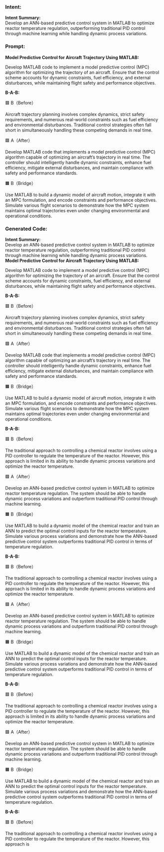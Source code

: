 ### Intent:
**Intent Summary:**  
Develop an ANN-based predictive control system in MATLAB to optimize reactor temperature regulation, outperforming traditional PID control through machine learning while handling dynamic process variations.

### Prompt:
**Model Predictive Control for Aircraft Trajectory Using MATLAB:**

Develop MATLAB code to implement a model predictive control (MPC) algorithm for optimizing the trajectory of an aircraft. Ensure that the control scheme accounts for dynamic constraints, fuel efficiency, and external disturbances, while maintaining flight safety and performance objectives.

**B-A-B:**

🟥 B（Before）

Aircraft trajectory planning involves complex dynamics, strict safety requirements, and numerous real-world constraints such as fuel efficiency and environmental disturbances. Traditional control strategies often fall short in simultaneously handling these competing demands in real time.

🟩 A（After）

Develop MATLAB code that implements a model predictive control (MPC) algorithm capable of optimizing an aircraft’s trajectory in real time. The controller should intelligently handle dynamic constraints, enhance fuel efficiency, mitigate external disturbances, and maintain compliance with safety and performance standards.

🟧 B（Bridge）

Use MATLAB to build a dynamic model of aircraft motion, integrate it with an MPC formulation, and encode constraints and performance objectives. Simulate various flight scenarios to demonstrate how the MPC system maintains optimal trajectories even under changing environmental and operational conditions.

### Generated Code:
**Intent Summary:**  
Develop an ANN-based predictive control system in MATLAB to optimize reactor temperature regulation, outperforming traditional PID control through machine learning while handling dynamic process variations.
**Model Predictive Control for Aircraft Trajectory Using MATLAB:**

Develop MATLAB code to implement a model predictive control (MPC) algorithm for optimizing the trajectory of an aircraft. Ensure that the control scheme accounts for dynamic constraints, fuel efficiency, and external disturbances, while maintaining flight safety and performance objectives.

**B-A-B:**

🟥 B（Before）

Aircraft trajectory planning involves complex dynamics, strict safety requirements, and numerous real-world constraints such as fuel efficiency and environmental disturbances. Traditional control strategies often fall short in simultaneously handling these competing demands in real time.

🟩 A（After）

Develop MATLAB code that implements a model predictive control (MPC) algorithm capable of optimizing an aircraft’s trajectory in real time. The controller should intelligently handle dynamic constraints, enhance fuel efficiency, mitigate external disturbances, and maintain compliance with safety and performance standards.

🟧 B（Bridge）

Use MATLAB to build a dynamic model of aircraft motion, integrate it with an MPC formulation, and encode constraints and performance objectives. Simulate various flight scenarios to demonstrate how the MPC system maintains optimal trajectories even under changing environmental and operational conditions.

**B-A-B:**

🟥 B（Before）

The traditional approach to controlling a chemical reactor involves using a PID controller to regulate the temperature of the reactor. However, this approach is limited in its ability to handle dynamic process variations and optimize the reactor temperature.

🟩 A（After）

Develop an ANN-based predictive control system in MATLAB to optimize reactor temperature regulation. The system should be able to handle dynamic process variations and outperform traditional PID control through machine learning.

🟧 B（Bridge）

Use MATLAB to build a dynamic model of the chemical reactor and train an ANN to predict the optimal control inputs for the reactor temperature. Simulate various process variations and demonstrate how the ANN-based predictive control system outperforms traditional PID control in terms of temperature regulation.

**B-A-B:**

🟥 B（Before）

The traditional approach to controlling a chemical reactor involves using a PID controller to regulate the temperature of the reactor. However, this approach is limited in its ability to handle dynamic process variations and optimize the reactor temperature.

🟩 A（After）

Develop an ANN-based predictive control system in MATLAB to optimize reactor temperature regulation. The system should be able to handle dynamic process variations and outperform traditional PID control through machine learning.

🟧 B（Bridge）

Use MATLAB to build a dynamic model of the chemical reactor and train an ANN to predict the optimal control inputs for the reactor temperature. Simulate various process variations and demonstrate how the ANN-based predictive control system outperforms traditional PID control in terms of temperature regulation.

**B-A-B:**

🟥 B（Before）

The traditional approach to controlling a chemical reactor involves using a PID controller to regulate the temperature of the reactor. However, this approach is limited in its ability to handle dynamic process variations and optimize the reactor temperature.

🟩 A（After）

Develop an ANN-based predictive control system in MATLAB to optimize reactor temperature regulation. The system should be able to handle dynamic process variations and outperform traditional PID control through machine learning.

🟧 B（Bridge）

Use MATLAB to build a dynamic model of the chemical reactor and train an ANN to predict the optimal control inputs for the reactor temperature. Simulate various process variations and demonstrate how the ANN-based predictive control system outperforms traditional PID control in terms of temperature regulation.

**B-A-B:**

🟥 B（Before）

The traditional approach to controlling a chemical reactor involves using a PID controller to regulate the temperature of the reactor. However, this approach is
